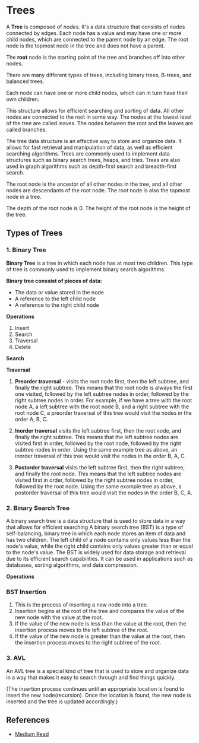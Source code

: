 # Trees
A **Tree** is composed of _nodes_. It's a data structure that consists of nodes connected by edges. Each node has a value and may have one or more child nodes, which are connected to the parent node by an edge. The root node is the topmost node in the tree and does not have a parent.

The **root** node is the starting point of the tree and branches off into other nodes. 

There are many different types of trees, including binary trees, B-trees, and balanced trees.

Each node can have one or more child nodes, which can in turn have their own children. 

This structure allows for efficient searching and sorting of data. All other nodes are connected to the root in some way. The nodes at the lowest level of the tree are called leaves. The nodes between the root and the leaves are called branches.

The tree data structure is an effective way to store and organize data. It allows for fast retrieval and manipulation of data, as well as efficient searching algorithms. Trees are commonly used to implement data structures such as binary search trees, heaps, and tries. Trees are also used in graph algorithms such as depth-first search and breadth-first search.

The root node is the ancestor of all other nodes in the tree, and all other nodes are descendants of the root node. The root node is also the topmost node in a tree.

The depth of the root node is 0.
The height of the root node is the height of the tree.

## Types of Trees

### **1. Binary Tree** 

**Binary Tree** is a tree in which each node has at most two children. This type of tree is commonly used to implement binary search algorithms.

**Binary tree conssist of pieces of data:**

  - The data or value stored in the node
  - A reference to the left child node
  - A reference to the right child node

  **Operations**
 1. Insert
 2. Search
 3. Traversal
 4. Delete

**Search**

**Traversal**
1. **Preorder traversal** - visits the root node first, then the left subtree, and finally the right subtree. This means that the root node is always the first one visited, followed by the left subtree nodes in order, followed by the right subtree nodes in order. For example, if we have a tree with the root node A, a left subtree with the root node B, and a right subtree with the root node C, a preorder traversal of this tree would visit the nodes in the order A, B, C.

2. **Inorder traversal** visits the left subtree first, then the root node, and finally the right subtree. This means that the left subtree nodes are visited first in order, followed by the root node, followed by the right subtree nodes in order. Using the same example tree as above, an inorder traversal of this tree would visit the nodes in the order B, A, C.

3. **Postorder traversal** visits the left subtree first, then the right subtree, and finally the root node. This means that the left subtree nodes are visited first in order, followed by the right subtree nodes in order, followed by the root node. Using the same example tree as above, a postorder traversal of this tree would visit the nodes in the order B, C, A.

### **2. Binary Search Tree**
A binary search tree is a data structure that is used to store data in a way that allows for efficient searching
A binary search tree (BST) is a type of self-balancing, binary tree in which each node stores an item of data and has two children. 
The left child of a node contains only values less than the node's value, while the right child contains only values greater than or equal to the node's value. 
The BST is widely used for data storage and retrieval due to its efficient search capabilities. 
It can be used in applications such as databases, sorting algorithms, and data compression.

 **Operations**

### **BST Insertion**

1. This is the process of inserting a new node into a tree.
2. Insertion begins at the root of the tree and compares the value of the new node with the value at the root. 
3. If the value of the new node is less than the value at the root, then the insertion process moves to the left subtree of the root.
4. If the value of the new node is greater than the value at the root, then the insertion process moves to the right subtree of the root.

### **3. AVL** 
An AVL tree is a special kind of tree that is used to store and organize data in a way that makes it easy to search through and find things quickly.


(The insertion process continues until an appropriate location is found to insert the new node(recursion). Once the location is found, the new node is inserted and the tree is updated accordingly.)

## References
* [Medium Read](https://mariam-jaludi.medium.com/data-structures-trees-1bafa942cd60)
